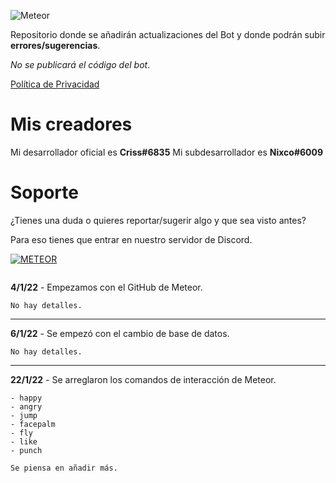 ![Meteor](https://i.imgur.com/r54VvVA.png "el mejor bot")

Repositorio donde se añadirán actualizaciones del Bot y donde podrán subir **errores/sugerencias**. 

_No se publicará el código del bot_.

[Política de Privacidad](https://nxco.gitbook.io/meteor-pp)

# Mis creadores
Mi desarrollador oficial es **Criss#6835**
Mi subdesarrollador es **Nixco#6009**

# Soporte
¿Tienes una duda o quieres reportar/sugerir algo y que sea visto antes?

Para eso tienes que entrar en nuestro servidor de Discord.

[![METEOR](https://discordapp.com/api/guilds/726828313410142309/embed.png?style=banner2)](https://discord.gg/twsQ4aJ)


```

```


**4/1/22** - Empezamos con el GitHub de Meteor.
```
No hay detalles.
``` 

---------------------------------------------------------

**6/1/22** - Se empezó con el cambio de base de datos.
```
No hay detalles.
``` 

---------------------------------------------------------

**22/1/22** - Se arreglaron los comandos de interacción de Meteor.
```
- happy
- angry
- jump
- facepalm
- fly
- like
- punch 

Se piensa en añadir más.
``` 
 
